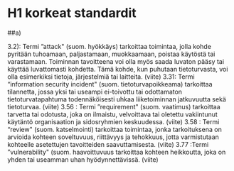 # H1 korkeat standardit

##a) 

3.2): Termi ”attack" (suom. hyökkäys) tarkoittaa toimintaa, jolla kohde pyritään tuhoamaan, paljastamaan, muokkaamaan, poistaa käytöstä tai varastamaan.
Toiminnan tavoitteena voi olla myös saada luvaton pääsy tai käyttää luvattomasti kohdetta. Tämä kohde, kun puhutaan tietoturvasta, voi olla esimerkiksi tietoja, järjestelmiä tai laitteita. (viite)
3.31: Termi “information security incident" (suom. tietoturvapoikkeama) tarkoittaa tilannetta, jossa yksi tai useampi ei-toivottu tai odottamaton tietoturvatapahtuma todennäköisesti uhkaa liiketoiminnan jatkuvuutta sekä tietoturvaa. (viite)
3.56 : Termi ”requirement" (suom. vaatimus) tarkoittaa tarvetta tai odotusta, joka on ilmaistu, velvoittava tai oletettu vakiintunut käytäntö organisaation ja sidosryhmien keskuudessa. (viite)
3.58 : Termi “review" (suom. katselmointi) tarkoittaa toimintaa, jonka tarkoituksena on arvioida kohteen soveltuvuus, riittävyys ja tehokkuus, jotta varmistutaan kohteelle asetettujen tavoitteiden saavuttamisesta. (viite)
3.77 :Termi ”vulnerability" (suom. haavoittuvuus tarkoittaa kohteen heikkoutta, joka on yhden tai useamman uhan hyödynnettävissä. (viite)

